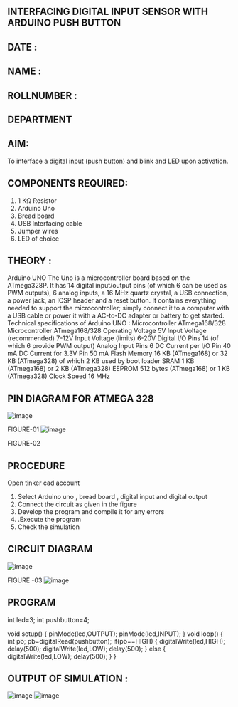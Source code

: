 ## INTERFACING DIGITAL INPUT SENSOR WITH ARDUINO PUSH BUTTON
## DATE :
## NAME :																			             
## ROLLNUMBER :
## DEPARTMENT 


## AIM:
To interface a digital input (push button) and blink and LED upon activation.
## COMPONENTS REQUIRED:
1.	1 KΩ Resistor 
2.	Arduino Uno 
3.	Bread board 
4.	USB Interfacing cable 
5.	Jumper wires 
6.	LED of choice 
## THEORY :
Arduino UNO
 	  The Uno is a microcontroller board based on the ATmega328P. It has 14 digital input/output pins (of which 6 can be used as PWM outputs), 6 analog inputs, a 16 MHz quartz crystal, a USB connection, a power jack, an ICSP header and a reset button. It contains everything needed to support the microcontroller; simply connect it to a computer with a USB cable or power it with a AC-to-DC adapter or battery to get started.
	Technical specifications of Arduino UNO :
Microcontroller	ATmega168/328
Microcontroller	ATmega168/328
Operating Voltage	5V
Input Voltage (recommended)	7-12V
Input Voltage (limits)	6-20V
Digital I/O Pins	14 (of which 6 provide PWM output)
Analog Input Pins	6
DC Current per I/O Pin	40 mA
DC Current for 3.3V Pin	50 mA
Flash Memory	16 KB (ATmega168) or 32 KB (ATmega328) of which 2 KB used by boot loader
SRAM	1 KB (ATmega168) or 2 KB (ATmega328)
EEPROM	512 bytes (ATmega168) or 1 KB (ATmega328)
Clock Speed	16 MHz
## PIN DIAGRAM FOR ATMEGA 328
 
![image](https://user-images.githubusercontent.com/36288975/163530394-115baee4-7ed1-49fe-9cce-d7b625e11e85.png)

FIGURE-01
![image](https://user-images.githubusercontent.com/36288975/163530431-4d390e98-0942-42d8-95b8-f57d348e6ad8.png)

FIGURE-02
## PROCEDURE 
 Open tinker cad account 
1.	Select Arduino uno , bread board , digital input and digital output 
2.	Connect the circuit as given in the figure 
3.	Develop the program and compile it for any errors 
4.	 .Execute the program 
5.	Check the simulation 



## CIRCUIT DIAGRAM 


![image](https://user-images.githubusercontent.com/36288975/163530437-87a0afbd-b3c9-44ad-b907-5de63486fb9d.png)



FIGURE -03
![image](https://github.com/SanthoshThiru/-INTERFACING-DIGITAL-INPUT-SENSOR-WITH-ARDUINO-PUSH-BUTTON-/assets/148958618/4350946b-cb52-4d75-9c36-6e14ccba73ba)




## PROGRAM 
 int led=3;
int pushbutton=4;

void setup()
  {
    pinMode(led,OUTPUT);
    pinMode(led,INPUT);
  }
  void loop()
  {
    int pb;
    pb=digitalRead(pushbutton);
    if(pb==HIGH)
    {
      digitalWrite(led,HIGH);
      delay(500);
      digitalWrite(led,LOW);
      delay(500);
    }
    else
    {
     digitalWrite(led,LOW);
      delay(500); 
    }
  }
   
 









 
 
 



## OUTPUT OF SIMULATION :
![image](https://github.com/SanthoshThiru/-INTERFACING-DIGITAL-INPUT-SENSOR-WITH-ARDUINO-PUSH-BUTTON-/assets/148958618/dd88a678-6c85-4177-a4b8-376f6d6a7582)
![image](https://github.com/SanthoshThiru/-INTERFACING-DIGITAL-INPUT-SENSOR-WITH-ARDUINO-PUSH-BUTTON-/assets/148958618/b9328ede-15a7-4df1-be20-905a84b1332f)




